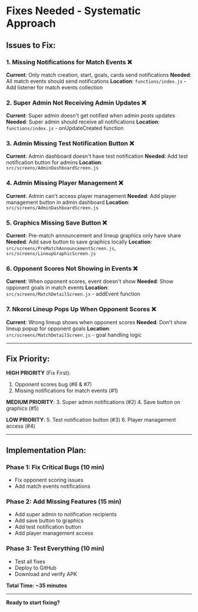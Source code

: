 # Fixes Needed - Systematic Approach

## Issues to Fix:

### 1. Missing Notifications for Match Events ❌
**Current**: Only match creation, start, goals, cards send notifications
**Needed**: All match events should send notifications
**Location**: `functions/index.js` - Add listener for match events collection

### 2. Super Admin Not Receiving Admin Updates ❌
**Current**: Super admin doesn't get notified when admin posts updates
**Needed**: Super admin should receive all notifications
**Location**: `functions/index.js` - onUpdateCreated function

### 3. Admin Missing Test Notification Button ❌
**Current**: Admin dashboard doesn't have test notification
**Needed**: Add test notification button for admins
**Location**: `src/screens/AdminDashboardScreen.js`

### 4. Admin Missing Player Management ❌
**Current**: Admin can't access player management
**Needed**: Add player management button in admin dashboard
**Location**: `src/screens/AdminDashboardScreen.js`

### 5. Graphics Missing Save Button ❌
**Current**: Pre-match announcement and lineup graphics only have share
**Needed**: Add save button to save graphics locally
**Location**: `src/screens/PreMatchAnnouncementScreen.js`, `src/screens/LineupGraphicScreen.js`

### 6. Opponent Scores Not Showing in Events ❌
**Current**: When opponent scores, event doesn't show
**Needed**: Show opponent goals in match events
**Location**: `src/screens/MatchDetailScreen.js` - addEvent function

### 7. Nkoroi Lineup Pops Up When Opponent Scores ❌
**Current**: Wrong lineup shows when opponent scores
**Needed**: Don't show lineup popup for opponent goals
**Location**: `src/screens/MatchDetailScreen.js` - goal handling logic

---

## Fix Priority:

**HIGH PRIORITY** (Fix First):
1. Opponent scores bug (#6 & #7)
2. Missing notifications for match events (#1)

**MEDIUM PRIORITY**:
3. Super admin notifications (#2)
4. Save button on graphics (#5)

**LOW PRIORITY**:
5. Test notification button (#3)
6. Player management access (#4)

---

## Implementation Plan:

### Phase 1: Fix Critical Bugs (10 min)
- Fix opponent scoring issues
- Add match events notifications

### Phase 2: Add Missing Features (15 min)
- Add super admin to notification recipients
- Add save button to graphics
- Add test notification button
- Add player management access

### Phase 3: Test Everything (10 min)
- Test all fixes
- Deploy to GitHub
- Download and verify APK

**Total Time: ~35 minutes**

---

**Ready to start fixing?**
